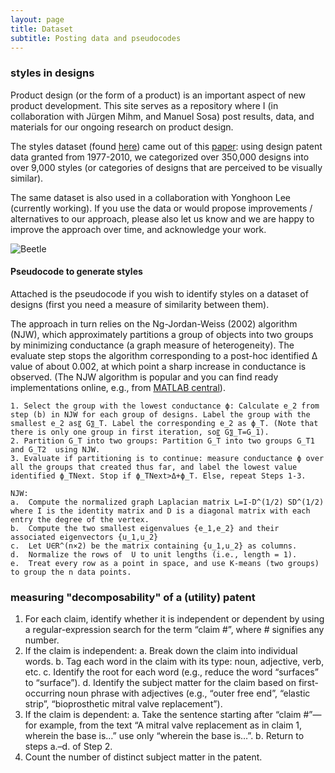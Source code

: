 ```yaml
---
layout: page
title: Dataset
subtitle: Posting data and pseudocodes
---
```


### styles in designs

Product design (or the form of a product) is an important aspect of new product development. This site serves as a repository where I (in collaboration with Jürgen Mihm, and Manuel Sosa) post results, data, and materials for our ongoing research on product design.

The styles dataset (found [here](https://drive.google.com/open?id=1s6iJnyxDbWrNXFv0RCjiLY3ubK2eIxZ7)) came out of this [paper](https://pubsonline.informs.org/doi/10.1287/mnsc.2016.2653): using design patent data granted from 1977-2010, we categorized over 350,000 designs into over 9,000 styles (or categories of designs that are perceived to be visually similar).

The same dataset is also used in a collaboration with Yonghoon Lee (currently working). If you use the data or would propose improvements / alternatives to our approach, please also let us know and we are happy to improve the approach over time, and acknowledge your work.

![Beetle](https://cdn.shopify.com/s/files/1/0101/8547/4107/products/A1dGir4nbIL._SL1500_540x.jpg)

#### Pseudocode to generate styles 
Attached is the pseudocode if you wish to identify styles on a dataset of designs (first you need a measure of similarity between them). 

The approach in turn relies on the Ng-Jordan-Weiss (2002) algorithm (NJW), which approximately partitions a group of objects into two groups by minimizing conductance (a graph measure of heterogeneity). The evaluate step stops the algorithm corresponding to a post-hoc identified Δ value of about 0.002, at which point a sharp increase in conductance is observed. (The NJW algorithm is popular and you can find ready implementations online, e.g., from [MATLAB central](https://www.mathworks.com/matlabcentral/fileexchange/44879-spectral-clustering)).  

~~~
1. Select the group with the lowest conductance ϕ: Calculate e_2 from step (b) in NJW for each group of designs. Label the group with the smallest e_2 as〖 G〗_T. Label the corresponding e_2 as ϕ_T. (Note that there is only one group in first iteration, so〖 G〗_T=G_1).
2. Partition G_T into two groups: Partition G_T into two groups G_T1 and G_T2  using NJW. 
3. Evaluate if partitioning is to continue: measure conductance ϕ over all the groups that created thus far, and label the lowest value identified ϕ_TNext. Stop if ϕ_TNext>Δ+ϕ_T. Else, repeat Steps 1-3. 

NJW:
a.	Compute the normalized graph Laplacian matrix L=I-D^(1/2) SD^(1/2) where I is the identity matrix and D is a diagonal matrix with each entry the degree of the vertex.
b.	Compute the two smallest eigenvalues {e_1,e_2} and their associated eigenvectors {u_1,u_2} 
c.	Let U∈R^(n×2) be the matrix containing {u_1,u_2} as columns.
d.	Normalize the rows of  U to unit lengths (i.e., length = 1).
e.	Treat every row as a point in space, and use K-means (two groups) to group the n data points.
~~~

### measuring "decomposability" of a (utility) patent


1.	For each claim, identify whether it is independent or dependent by using a regular-expression search for the term “claim #”, where # signifies any number.
2.	If the claim is independent:
a.	Break down the claim into individual words.
b.	Tag each word in the claim with its type: noun, adjective, verb, etc.
c.	Identify the root for each word (e.g., reduce the word “surfaces” to “surface”).
d.	Identify the subject matter for the claim based on first-occurring noun phrase with adjectives 
(e.g., “outer free end”, “elastic strip”, “bioprosthetic mitral valve replacement”).
3.	If the claim is dependent:
a.	Take the sentence starting after “claim #”—for example, from the text “A mitral valve replacement as in claim 1, wherein the base is…” use only “wherein the base is…”.
b.	Return to steps a.–d. of Step 2.
4.	Count the number of distinct subject matter in the patent.



